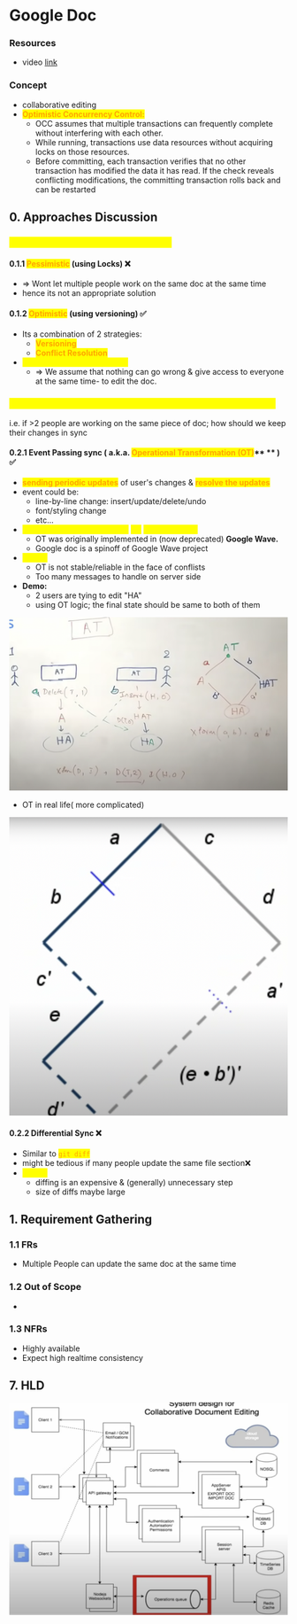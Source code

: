 # Google Doc

### Resources

* video [link](https://www.youtube.com/watch?v=2auwirNBvGg\&t=1709s\&ab\_channel=TechDummiesNarendraL)

### Concept

* collaborative editing
* <mark style="color:orange;">**Optimistic Concurrency Control:**</mark>
  * OCC assumes that multiple transactions can frequently complete without interfering with each other.&#x20;
  * While running, transactions use data resources without acquiring locks on those resources.
  * Before committing, each transaction verifies that no other transaction has modified the data it has read. If the check reveals conflicting modifications, the committing transaction rolls back and can be restarted

## 0. Approaches Discussion  <a href="#1.-requirement-gathering" id="1.-requirement-gathering"></a>

### <mark style="color:yellow;">0.1 Concurrency Control Approaches</mark> <a href="#1.-requirement-gathering" id="1.-requirement-gathering"></a>

#### 0.1.1 <mark style="color:orange;">Pessimistic</mark> (using Locks) ❌

* \=> Wont let multiple people work on the same doc at the same time
* hence its not an appropriate solution

#### 0.1.2 <mark style="color:orange;">Optimistic</mark> <mark style="color:yellow;"></mark> (using versioning) ✅

* Its a combination of 2 strategies:
  * <mark style="color:orange;">**Versioning**</mark>
  * <mark style="color:orange;">**Conflict Resolution**</mark>
* <mark style="color:yellow;">What's OPTIMISTIC about it?</mark>
  * \=> We assume that nothing can go wrong & give access to everyone at the same time- to edit the doc.

### <mark style="color:yellow;">0.2 Sync Strategies : Based on Optimistic Concur. Ctrl (OCC)</mark>

i.e. if >2 people are working on the same piece of doc; how should we keep their changes in sync

#### 0.2.1 Event Passing sync ( a.k.a. <mark style="color:orange;">Oper</mark><mark style="color:orange;">**ational Transformation (OT)**</mark>** ** ) ✅

* <mark style="color:orange;">**sending periodic updates**</mark> of user's changes & <mark style="color:orange;">**resolve the updates**</mark>
* event could be:
  * line-by-line change: insert/update/delete/undo
  * font/styling change
  * etc...
* <mark style="color:yellow;">=> Google doc currently uses</mark> <mark style="color:yellow;"></mark><mark style="color:yellow;">**OT**</mark> <mark style="color:yellow;"></mark><mark style="color:yellow;">method only!!!!</mark>
  * OT was originally implemented in (now deprecated) **Google Wave.**
  * Google doc is a spinoff of Google Wave project
* <mark style="color:yellow;">**CONS:**</mark>&#x20;
  * OT is not stable/reliable in the face of conflists
  * Too many messages to handle on server side
* **Demo:**
  * 2 users are tying to edit "HA"
  * using OT logic; the final state should be same to both of them

![DEMO: 2 users are tying to edit "HA"](<../../.gitbook/assets/Screenshot 2021-11-02 at 1.22.13 PM.png>)

* OT in real life( more complicated)

![](<../../.gitbook/assets/Screenshot 2021-11-02 at 1.22.30 PM.png>)

#### 0.2.2 Differential Sync ❌

* Similar to <mark style="color:orange;">`git diff`</mark>
* might be tedious if many people update the same file section❌
* <mark style="color:yellow;">**CONS:**</mark>&#x20;
  * diffing is an expensive & (generally) unnecessary step
  * size of diffs maybe large

## 1. Requirement Gathering             <a href="#1.-requirement-gathering" id="1.-requirement-gathering"></a>

### 1.1 FRs <a href="#1.1-frs" id="1.1-frs"></a>

* Multiple People can update the same doc at the same time

### 1.2 Out of Scope <a href="#1.3-out-of-scope" id="1.3-out-of-scope"></a>

*

### 1.3 NFRs <a href="#1.2-nfrs" id="1.2-nfrs"></a>

* Highly available
* Expect high realtime consistency

## 7. HLD <a href="#7.-hld" id="7.-hld"></a>

![](<../../.gitbook/assets/Screenshot 2021-11-02 at 1.29.24 PM.png>)
